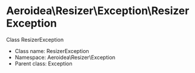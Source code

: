 Aeroidea\Resizer\Exception\ResizerException
===============

Class ResizerException




* Class name: ResizerException
* Namespace: Aeroidea\Resizer\Exception
* Parent class: Exception








